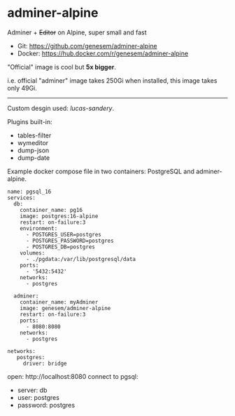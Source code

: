
# adminer-alpine

Adminer +  ~~Editor~~ on Alpine, super small and fast

- Git: https://github.com/genesem/adminer-alpine
- Docker: https://hub.docker.com/r/genesem/adminer-alpine

"Official" image is cool but <b>5x bigger</b>.

i.e. official "adminer" image takes 250Gi when installed,
this image takes only 49Gi.

---

Custom desgin used: *lucas-sandery*.

Plugins built-in: 
* tables-filter 
* wymeditor 
* dump-json 
* dump-date


Example docker compose file in two containers: PostgreSQL and adminer-alpine.

```
name: pgsql_16
services:
  db:
    container_name: pg16
    image: postgres:16-alpine
    restart: on-failure:3
    environment:
      - POSTGRES_USER=postgres
      - POSTGRES_PASSWORD=postgres
      - POSTGRES_DB=postgres
    volumes:
      - ./pgdata:/var/lib/postgresql/data
    ports:
      - '5432:5432'
    networks:
      - postgres

  adminer:
    container_name: myAdminer
    image: genesem/adminer-alpine
    restart: on-failure:3
    ports:
      - 8080:8080
    networks:
      - postgres

networks:
   postgres:
     driver: bridge
```

open: http://localhost:8080
connect to pgsql:
 - server: db
 - user: postgres
 - password: postgres 
